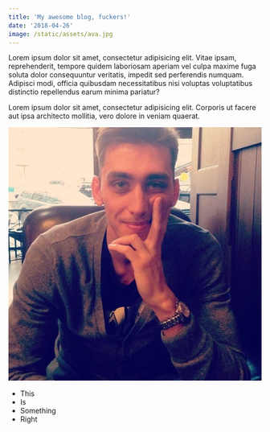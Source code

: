 ```yaml
---
title: 'My awesome blog, fuckers!'
date: '2018-04-26'
image: /static/assets/ava.jpg
---
```

Lorem ipsum dolor sit amet, consectetur adipisicing elit. Vitae ipsam, reprehenderit, tempore quidem laboriosam aperiam vel culpa maxime fuga soluta dolor consequuntur veritatis, impedit sed perferendis numquam. Adipisci modi, officia quibusdam necessitatibus nisi voluptas voluptatibus distinctio repellendus earum minima pariatur?

Lorem ipsum dolor sit amet, consectetur adipisicing elit. Corporis ut facere aut ipsa architecto mollitia, vero dolore in veniam quaerat.

![Me](/static/assets/ava.jpg)

* This
* Is
* Something
* Right
